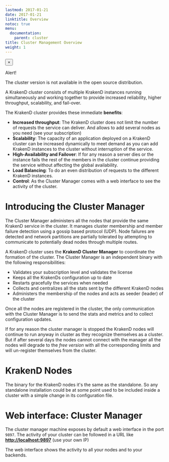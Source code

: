 ```yaml
---
lastmod: 2017-01-21
date: 2017-01-21
linktitle: Overview
notoc: true
menu:
  documentation:
    parent: cluster
title: Cluster Management Overview
weight: 1
---
```


<div class="alert alert-warning alert-dismissible">
    <button type="button" class="close" data-dismiss="alert" aria-hidden="true">×</button>
    <p><i class="icon fa fa-warning"></i> Alert!</p>
    The cluster version is not available in the open source distribution.
</div>

A KrakenD cluster consists of multiple KrakenD instances running simultaneously and working
together to provide increased reliability, higher throughput, scalability, and fail-over.

The KrakenD cluster provides these immediate **benefits**:

- **Increased throughput**: The KrakenD cluster does not limit the number of requests the service can deliver. And allows
 to add several nodes as you need (see your subscription)
- **Scalability**: The capacity of an application deployed on a KrakenD cluster can be increased dynamically to meet demand as you can add
KrakenD instances to the cluster without interruption of the service.
- **High-Availability and Failover**: If for any reason a server dies or the instance fails the rest of the members in the cluster continue providing the service
without affecting the global availability.
- **Load Balancing**: To do an even distribution of requests to the different KrakenD instances.
- **Control**: As the Cluster Manager comes with a web interface to see the activity of the cluster.

# Introducing the Cluster Manager
The Cluster Manager administers all the nodes that provide the same KrakenD service in the cluster. It manages cluster
membership and member failure detection using a gossip based protocol (UDP).  Node failures are detected
and network partitions are partially tolerated by attempting to communicate to potentially dead nodes through multiple routes.

A KrakenD cluster uses the **KrakenD Cluster Manager** to coordinate the formation of the cluster. The Cluster Manager
is an independent binary with the following responsibilities:

- Validates your subscription level and validates the license
- Keeps all the KrakenDs configuration up to date
- Restarts gracefully the services when needed
- Collects and centralizes all the stats sent by the different KrakenD nodes
- Administers the membership of the nodes and acts as seeder (leader) of the cluster

Once all the nodes are registered in the cluster, the only communication with the Cluster Manager is to send the stats and
metrics and to collect configuration updates.

If for any reason the cluster manager is stopped the KrakenD nodes will continue to run anyway in cluster as they recognize themselves
as a cluster. But if after several days the nodes cannot connect with the manager all the nodes will degrade to the *free version*
with all the corresponding limits and will un-register themselves from the cluster.

# KrakenD Nodes
The binary for the KrakenD nodes it's the same as the standalone. So any standalone installation could be at some point used to be included
inside a cluster with a simple change in its configuration file.


# Web interface: Cluster Manager
The cluster manager machine exposes by default a web interface in the port `9897`. The activity of your cluster can be
followed in a URL like **[http://localhost:9897](http://localhost:9897)** (use your own IP)

The web interface shows the activity to all your nodes and to your backends.

